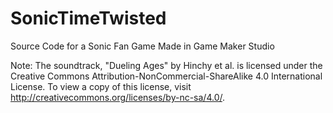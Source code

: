 # SonicTimeTwisted
Source Code for a Sonic Fan Game Made in Game Maker Studio

Note:
The soundtrack, "Dueling Ages" by Hinchy et al. is licensed under the Creative Commons Attribution-NonCommercial-ShareAlike 4.0 International License. To view a copy of this license, visit http://creativecommons.org/licenses/by-nc-sa/4.0/.
